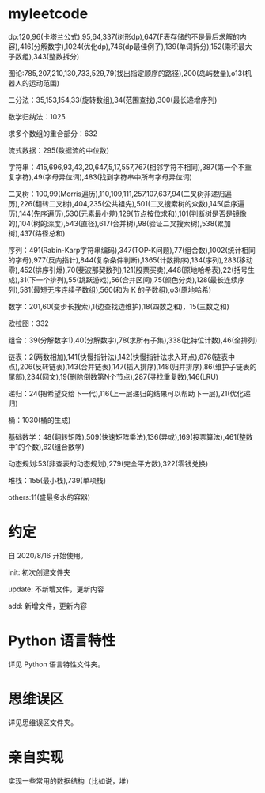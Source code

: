 # myleetcode
dp:120,96(卡塔兰公式),95,64,337(树形dp),647(F表存储的不是最后求解的内容),416(分解数字),1024(优化dp),746(dp最佳例子),139(单词拆分),152(乘积最大子数组),343(整数拆分)

图论:785,207,210,130,733,529,79(找出指定顺序的路径),200(岛屿数量),o13(机器人的运动范围)

二分法：35,153,154,33(旋转数组),34(范围查找),300(最长递增序列)

数学归纳法：1025

求多个数组的重合部分：632

流式数据：295(数据流的中位数)

字符串：415,696,93,43,20,647,5,17,557,767(相邻字符不相同),387(第一个不重复字符),49(字母异位词),483(找到字符串中所有字母异位词)

二叉树：100,99(Morris遍历),110,109,111,257,107,637,94(二叉树非递归遍历),226(翻转二叉树),404,235(公共祖先),501(二叉搜索树的众数),145(后序遍历),144(先序遍历),530(元素最小差),129(节点按位求和),101(判断树是否是镜像的),104(树的深度),543(直径),617(合并树),98(验证二叉搜索树),538(累加树),437(路径总和)

序列：491(Rabin-Karp字符串编码),347(TOP-K问题),77(组合数),1002(统计相同的字母),977(反向指针),844(复杂条件判断),1365(计数排序),134(序列),283(移动零),452(排序引爆),70(斐波那契数列),121(股票买卖),448(原地哈希表),22(括号生成),31(下一个排列),55(跳跃游戏),56(合并区间),75(颜色分类),128(最长连续序列),581(最短无序连续子数组),560(和为 K 的子数组),o3(原地哈希)

数字：201,60(变步长搜索),1(边查找边维护),18(四数之和)，15(三数之和)

欧拉图：332

组合：39(分解数字1),40(分解数字),78(求所有子集),338(比特位计数),46(全排列)

链表：2(两数相加),141(快慢指针法),142(快慢指针法求入环点),876(链表中点),206(反转链表),143(合并链表),147(插入排序),148(归并排序),86(维护子链表的尾部),234(回文),19(删除倒数第N个节点),287(寻找重复数),146(LRU)

递归：24(把希望交给下一代),116(上一层递归的结果可以帮助下一层),21(优化递归)

桶：1030(桶的生成)

基础数学：48(翻转矩阵),509(快速矩阵乘法),136(异或),169(投票算法),461(整数中1的个数),62(组合数学)

动态规划:53(非查表的动态规划),279(完全平方数),322(零钱兑换)

堆栈：155(最小栈),739(单项栈)

others:11(盛最多水的容器)

# 约定
自 2020/8/16 开始使用。

init: 初次创建文件夹

update: 不新增文件，更新内容

add: 新增文件，更新内容

# Python 语言特性
详见 Python 语言特性文件夹。

# 思维误区
详见思维误区文件夹。

# 亲自实现
实现一些常用的数据结构（比如说，堆）
